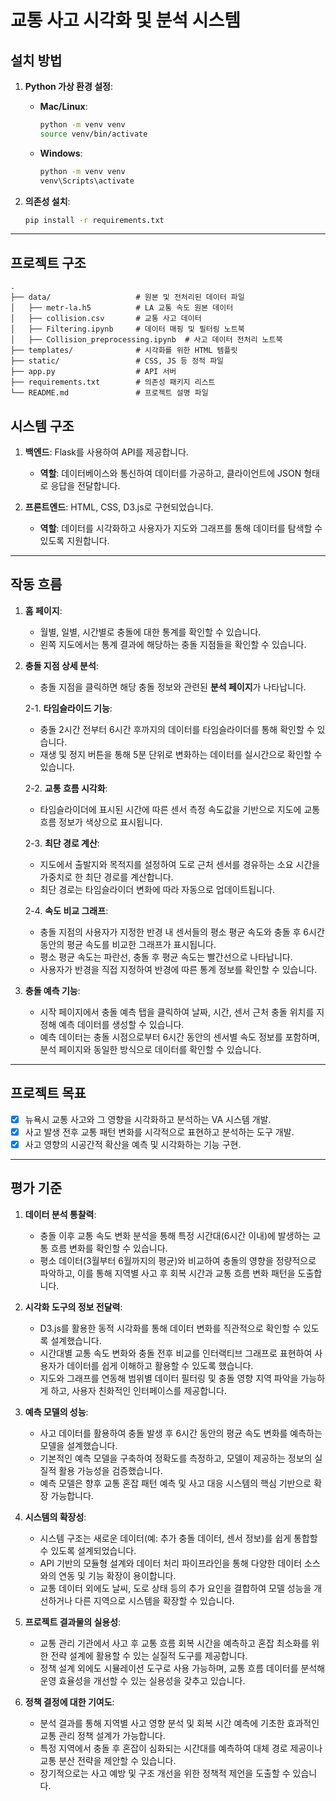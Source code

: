 # 교통 사고 시각화 및 분석 시스템

## 설치 방법

1. **Python 가상 환경 설정**:
    - **Mac/Linux**:
      ```bash
      python -m venv venv
      source venv/bin/activate
      ```
    - **Windows**:
      ```bash
      python -m venv venv
      venv\Scripts\activate
      ```

2. **의존성 설치**:
    ```bash
    pip install -r requirements.txt
    ```

---

## 프로젝트 구조
```plaintext
.
├── data/                   # 원본 및 전처리된 데이터 파일
│   ├── metr-la.h5          # LA 교통 속도 원본 데이터
│   ├── collision.csv       # 교통 사고 데이터
│   ├── Filtering.ipynb     # 데이터 매핑 및 필터링 노트북
│   ├── Collision_preprocessing.ipynb  # 사고 데이터 전처리 노트북
├── templates/              # 시각화를 위한 HTML 템플릿
├── static/                 # CSS, JS 등 정적 파일
├── app.py                  # API 서버
├── requirements.txt        # 의존성 패키지 리스트
└── README.md               # 프로젝트 설명 파일
```

## 시스템 구조
1. **백엔드**: Flask를 사용하여 API를 제공합니다.
   - **역할**: 데이터베이스와 통신하여 데이터를 가공하고, 클라이언트에 JSON 형태로 응답을 전달합니다.
   
2. **프론트엔드**: HTML, CSS, D3.js로 구현되었습니다.
   - **역할**: 데이터를 시각화하고 사용자가 지도와 그래프를 통해 데이터를 탐색할 수 있도록 지원합니다.

---

## 작동 흐름
1. **홈 페이지**:
   - 월별, 일별, 시간별로 충돌에 대한 통계를 확인할 수 있습니다.
   - 왼쪽 지도에서는 통계 결과에 해당하는 충돌 지점들을 확인할 수 있습니다.

2. **충돌 지점 상세 분석**:
   - 충돌 지점을 클릭하면 해당 충돌 정보와 관련된 **분석 페이지**가 나타납니다.
   
   2-1. **타임슬라이드 기능**:
   - 충돌 2시간 전부터 6시간 후까지의 데이터를 타임슬라이더를 통해 확인할 수 있습니다.
   - 재생 및 정지 버튼을 통해 5분 단위로 변화하는 데이터를 실시간으로 확인할 수 있습니다.
   
   2-2. **교통 흐름 시각화**:
   - 타임슬라이더에 표시된 시간에 따른 센서 측정 속도값을 기반으로 지도에 교통 흐름 정보가 색상으로 표시됩니다.
   
   2-3. **최단 경로 계산**:
   - 지도에서 출발지와 목적지를 설정하여 도로 근처 센서를 경유하는 소요 시간을 가중치로 한 최단 경로를 계산합니다.
   - 최단 경로는 타임슬라이더 변화에 따라 자동으로 업데이트됩니다.
   
   2-4. **속도 비교 그래프**:
   - 충돌 지점의 사용자가 지정한 반경 내 센서들의 평소 평균 속도와 충돌 후 6시간 동안의 평균 속도를 비교한 그래프가 표시됩니다.
   - 평소 평균 속도는 파란선, 충돌 후 평균 속도는 빨간선으로 나타납니다.
   - 사용자가 반경을 직접 지정하여 반경에 따른 통계 정보를 확인할 수 있습니다.

3. **충돌 예측 기능**:
   - 시작 페이지에서 충돌 예측 탭을 클릭하여 날짜, 시간, 센서 근처 충돌 위치를 지정해 예측 데이터를 생성할 수 있습니다.
   - 예측 데이터는 충돌 시점으로부터 6시간 동안의 센서별 속도 정보를 포함하며, 분석 페이지와 동일한 방식으로 데이터를 확인할 수 있습니다.

---

## 프로젝트 목표
- [x] 뉴욕시 교통 사고와 그 영향을 시각화하고 분석하는 VA 시스템 개발.
- [x] 사고 발생 전후 교통 패턴 변화를 시각적으로 표현하고 분석하는 도구 개발.
- [x] 사고 영향의 시공간적 확산을 예측 및 시각화하는 기능 구현.

---

## 평가 기준
1. **데이터 분석 통찰력**:
   - 충돌 이후 교통 속도 변화 분석을 통해 특정 시간대(6시간 이내)에 발생하는 교통 흐름 변화를 확인할 수 있습니다.
   - 평소 데이터(3월부터 6월까지의 평균)와 비교하여 충돌의 영향을 정량적으로 파악하고, 이를 통해 지역별 사고 후 회복 시간과 교통 흐름 변화 패턴을 도출합니다.

2. **시각화 도구의 정보 전달력**:
   - D3.js를 활용한 동적 시각화를 통해 데이터 변화를 직관적으로 확인할 수 있도록 설계했습니다.
   - 시간대별 교통 속도 변화와 충돌 전후 비교를 인터랙티브 그래프로 표현하여 사용자가 데이터를 쉽게 이해하고 활용할 수 있도록 했습니다.
   - 지도와 그래프를 연동해 범위별 데이터 필터링 및 충돌 영향 지역 파악을 가능하게 하고, 사용자 친화적인 인터페이스를 제공합니다.

3. **예측 모델의 성능**:
   - 사고 데이터를 활용하여 충돌 발생 후 6시간 동안의 평균 속도 변화를 예측하는 모델을 설계했습니다.
   - 기본적인 예측 모델을 구축하여 정확도를 측정하고, 모델이 제공하는 정보의 실질적 활용 가능성을 검증했습니다.
   - 예측 모델은 향후 교통 혼잡 패턴 예측 및 사고 대응 시스템의 핵심 기반으로 확장 가능합니다.

4. **시스템의 확장성**:
   - 시스템 구조는 새로운 데이터(예: 추가 충돌 데이터, 센서 정보)를 쉽게 통합할 수 있도록 설계되었습니다.
   - API 기반의 모듈형 설계와 데이터 처리 파이프라인을 통해 다양한 데이터 소스와의 연동 및 기능 확장이 용이합니다.
   - 교통 데이터 외에도 날씨, 도로 상태 등의 추가 요인을 결합하여 모델 성능을 개선하거나 다른 지역으로 시스템을 확장할 수 있습니다.

5. **프로젝트 결과물의 실용성**:
   - 교통 관리 기관에서 사고 후 교통 흐름 회복 시간을 예측하고 혼잡 최소화를 위한 전략 설계에 활용할 수 있는 실질적 도구를 제공합니다.
   - 정책 설계 외에도 시뮬레이션 도구로 사용 가능하며, 교통 흐름 데이터를 분석해 운영 효율성을 개선할 수 있는 실용성을 갖추고 있습니다.

6. **정책 결정에 대한 기여도**:
   - 분석 결과를 통해 지역별 사고 영향 분석 및 회복 시간 예측에 기초한 효과적인 교통 관리 정책 설계가 가능합니다.
   - 특정 지역에서 충돌 후 혼잡이 심화되는 시간대를 예측하여 대체 경로 제공이나 교통 분산 전략을 제안할 수 있습니다.
   - 장기적으로는 사고 예방 및 구조 개선을 위한 정책적 제언을 도출할 수 있습니다.

